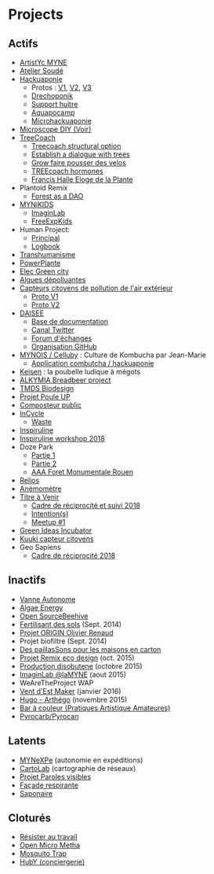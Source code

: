 # Projects

## Actifs
* [ArtistYc MYNE](https://pad.lamyne.org/EwTgHALAZgRiDsBaeIDMNHXgNkQQ2AFYAGRbCAE2HjD3gEYBjEYIA===)
* [Atelier Soudé](https://pad.lamyne.org/EwRgzArALKBGC0VYQIaNgNgAzxSCOAJgOxRQBm5AxlQJxRXBA===)
* [Hackuaponie](https://pad.lamyne.org/MYUwjMDsYCwgtDJAzRJgAZ4CMAcBWAQ3mQwCZ8ATZS4MDAZlyA==)
    * Protos : [V1](https://pad.lamyne.org/IwQwzAZgnAbApgJgLTDnAHEgLAVh1JAIzATCTHWgmCnQBMc4wg==), [V2](https://pad.lamyne.org/GYDg7CCsDMYEYFpYFMCMCAsyQBMEEMpoEcdpkBOEAYwDZCAGWoA=), [V3](https://pad.lamyne.org/KzCGFNgEwZgTgLQDMBsSCMCAsAGAHAEwKgDGMSxoUEKJUKw+QA==)
    * [Drechoponik](https://pad.lamyne.org/KYVhDZwIwEwMwLQGYBMMkICwE4kwVFAAyIAcKA7MDKaTFOUUA===)
    * [Support huitre](https://pad.lamyne.org/CwUwbGAmqQtADAMwMYCNbEgQ2LAnPAOyGwCMy88AHFYqiAMyKFA=)
    * [Aquapocamp](https://pad.lamyne.org/MwDhE5gBgMwNgLQigU0QFjgE3QgRuuAEwIDG4WMWRpYUwWQA?both)
    * [Microhackuaponie](https://pad.lamyne.org/OwNgHATMAmCcAsBaYBmMJHwEYGMyNhQAYMjgBTAVmgDMiBGM8nIA)
* [Microscope DIY (Voir)](https://pad.lamyne.org/IYDgrAzAJgZgjAFgLRQKYQExIQBgGxhIg4YDGSEARlAsBMZQOyMRA===)
* [TreeCoach](https://pad.lamyne.org/JwMwbAxmCMAMBGBaAJgZhKxAWVBDAHIrgExqKp4CmArMtbtMAOwhA===)
    * [Treecoach structural option](https://pad.lamyne.org/GwTmFMHYA5gJgLQDMAMJIICwEYCsBDBfAEwCMBjBOAZmsk0xBXGLjiA=)
    * [Establish a dialogue with trees](https://pad.lamyne.org/CwRg7AxsYGwCYFoYE4IFYHAGYA4IICMBDNRCAUzgCY5kxRkiIg==)
    * [Grow faire pousser des velos](https://pad.lamyne.org/MYZgrARgjAnFBsBaKYAMNEBYDsqAmiE2AhsIiDNjGNgBzwSr5A==)
    * [TREEcoach hormones](https://pad.lamyne.org/GwMwHALGBGzQtAEwAwEYDG8IlQdntBAExhJjjrCICsAzNUQKZA==)
    * [Francis Halle Eloge de la Plante](https://pad.lamyne.org/KzCMCMDN2ATBacBOJA2eAWAhk4jkIDGSGYhATAOypJbBA===)
* Plantoid Remix
    * [Forest as a DAO](https://pad.lamyne.org/EYFmEYFMQMxhaYAOA7CeICcKAM8kjgBM8cAzAIYAmAxgKwUU4xFA)
* [MYNiKIDS](https://paper.dropbox.com/doc/Les-MyniKids-Knowledge-Innovation-Distributed-Social--AYMadcyKejrFcJNinkJNP_l5Ag-Yd9ew5kp4XvhGOqXbUg9Y)
    * [ImaginLab](https://pad.lamyne.org/KwTgpgbALA7ATARgLQEM4GYZKiKUkgAcC6SMwAxgGZQAmARileuhUA==)
    * [FreeExpKids](https://pad.lamyne.org/OwZghgjMDGCmAMBaArATngJkQFg2ViqEIEiIGAHMhBACaqyzbJA=)
* Human Project:
    *    [Principal](https://pad.lamyne.org/CYdgxghgZgbARjAtAJgBxWYgLMsTUggCsiMRAjAKZRHDAzISVA==)
    *    [Logbook](https://pad.lamyne.org/OwEwhgDMAcBMBGBaAxs6ZEBZsDNEE5NZZF5oIBGTaC5AZgh2iA==)
* [Transhumanisme](https://pad.lamyne.org/EwTgZgLA7AJhwFpgEMbIRAjAUxAgRiKAplPgGwCsEyY+pMQA)
* [PowerPlante](https://pad.lamyne.org/EwBgnAhiECwBwFoAmBmYMEwGwFYsIgDMwwEBTJAdhhxUqwlBiA==)
* [Elec Green city](https://pad.lamyne.org/BwdgRmCMCcCsAMBaecBsiAsAzAJlxwwApmIgExYCGAxtUfBjtMAMxA==)
* [Algues dépolluantes](https://pad.lamyne.org/JwQwpiAmDGAsDsBaEIBmAjRtWoKyOFQCYAORedE3dMXAZgEY50g=)
* [Capteurs citoyens de pollution de l'air extérieur](https://pad.lamyne.org/CwVgZiwIwEYMYFoDsYCmBmBwAMAOKCAhgEwAmYWwhquupM6SqwQA)
    * [Proto V1](https://pad.lamyne.org/OwBgHAbArATALAQwLQFMBGATOS4jmJNAZiIIE4AzBNMAYxAgqOCKA===)
    * [Proto V2](https://pad.lamyne.org/OwFgnADGBGCGwFoBmATYAmBICmTYOmgEYBWBANhGCOFwGMYkQg==)
* [DAISEE](http://daisee.org) 
    * [Base de documentation](https://pad.lamyne.org/daisee-knowledge)
    * [Canal Twitter](https://twitter.com/laMYNE_)
    * [Forum d'échanges](http://chat.daisee.org)
    * [Organisation GitHub](https://github.com/DAISEE)
* [MYNOIS / Celluby](https://pad.lamyne.org/MwFghgTArGAcCMBaAbABgOy0SAZvCiAnBAMZSKgkTLBjoAmOsqQA) : Culture de Kombucha par Jean-Marie
    * [Application combutcha / hackuaponie](https://pad.lamyne.org/EwdgHApgZiDGsFoIBYCGqHLCArAgRlAAwDMCwAjFNhACbC23ICcQA===)
* [Keisen](https://pad.lamyne.org/EwVhBMCMQQwBgLQHYBmkYICwvEhk44BjBARgDZhyBOSADlIIFMUg) : la poubelle ludique à mégots
* [ALKYMIA Breadbeer project](https://pad.lamyne.org/MwVmDYEZIdgMwLQAYBGSAsD0CYCGIEAOOYYBFAYxUpXGABMBOdAUyA==)
* [TMDS Biodesign](https://pad.lamyne.org/KYE2DMQBgZgdgLQFYCGSCcCAsICMA2BAIyJUXWDiVwCZ9giR8ig=)
* [Projet Poule UP](https://pad.lamyne.org/KYTgLAbAZgRgrAEwLQwAzAMxLAYw6pAQwEYNCkAmHCgDjDAoHYEaYog=)
* [Composteur public](https://pad.lamyne.org/GwBgjAHGBmDMDGBaEAWEBORL5se9sApogCYBMEA7PGOgKwljx1A=?both)
* [InCycle](https://docs.google.com/document/d/1r25HRShR56vIUfpi3g3Mdx4j7p57uCs5JUVq62VbcOs/edit#)
    * [Waste](https://pad.lamyne.org/KYQwrAZgbALAzMAtHAnGAxomAmMATRFbADiiwCMZz0B2dEABjDBCA===#)
* [Inspiruline](https://pad.lamyne.org/AwIw7GBmDGCMAsBaArMaT6TAZkQQ2gA5hExlVlCwBOAE2GUiA===)
* [Inspiruline workshop 2018](https://pad.lamyne.org/CwYwnAbBAmCmBMBaeF4AZHGtJAjAjLNImAGZjC5j6kQAcsArEA==#)
* Doze Park 
    * [Partie 1](https://pad.lamyne.org/KYTgjArAxmIGwFoQCYBGqEBYUBMEEMpkAGBADgGY4RR8AzHMTYIA)
    * [Partie 2](https://pad.lamyne.org/EwTmEYBYAYFYGYC04BsAjEjLBogHOHtIvHgMbzB6zTADsZIQA===)
    * [AAA Foret Monumentale Rouen](https://pad.lamyne.org/Foret-monumentale-rouen#)
* [Relios](https://pad.lamyne.org/GwVgnADCAsBMwFpoA4AmIkHYIGMEEMxlkEBmaAMytgmMxxyA#)
* [Anémomètre](https://hackpad.com/Cadre-de-Rciprocit-Diego-Pina-CONSTRUCTION-ANEMOMETRE-aX6KvW04y5B)
* [Titre à Venir](https://pad.lamyne.org/EwdgLARgbMDGBmBaAJgVmADkWV1EYEYBOKRVMAUwmOVg2GiA)
    * [Cadre de réciprocité et suivi 2018](https://pad.lamyne.org/KYMwDAbAxgHFEFoCMBDEiAsHhITCArAEwIRgwBGBBUVAzGGEA===#)
    * [Intention(s)](https://pad.lamyne.org/EYUwnAHAhgDAxiAtHCw6ICwwEwDZEQYCMwyAJrmVAMwQS7VHZA)
    * [Meetup #1](https://pad.lamyne.org/CwDgJgxgZgpgrFAtMAbGMyohoghgBhRUQHZgBOcAZhTgCMoUIg)
* [Green Ideas Incubator](https://pad.lamyne.org/s/B18lmrykz)
* [Kuuki capteur citoyens](https://pad.lamyne.org/CwVgZiwIwEYMYFoDsYCmBmBwAMAOKCAhgEwAmYWwhquupM6SqwQA?both)
* Geo Sapiens
    * [Cadre de réciprocité 2018](https://pad.lamyne.org/IYExFMFYDYCMCYC0AGSyCciAsIDGlFZcAzWRCAdhFnGmXgGZ4BGIA===?both)

## Inactifs
* [Vanne Autonome](https://pad.lamyne.org/MYMwrALA7AbAJnAtAJhgTmIiyAMVEZwiI5pgCMaEYUwEAhnEA===)
* [Algae Energy](https://pad.lamyne.org/OwIwjAnAxgrBBMBaAJvEBDRAWAHDriOU6ADCsGPLCCcugGY5A===)
* [Open SourceBeehive](https://pad.lamyne.org/CzCsDYBNITnBaY4DsxGQBxo5Uz7LgbIBMoApgEYmXAAMQA==)
* [Fertilisant des sols](https://pad.lamyne.org/IwEwHAzADAZjUFpgE4oDYEBYCsFgOUgEMEoAjbAdjIGM0AmGAUxsyA==) (Sept. 2014)
* [Projet ORIGIN Olivier Renaud](https://pad.lamyne.org/GYYwnATALBAmCGBaAHLA7ANkVEBmEi8uUADISDhmpLGLgIxA)
* Projet biofiltre (Sept. 2014)
* [Des paillasSons pour les maisons en carton](https://pad.lamyne.org/AwYwZgJgLARmBMBaK0CMyDsICGib2AE48BTYGQgVgDZ4ooMIg===)
* [Projet Remix eco design](https://pad.lamyne.org/EwRhGYE5wYwUwLQCMAcJEBYAmWQMgGYYwLgBskwWSWArGeOMEA==) (oct. 2015)
* [Production disobutene](https://pad.lamyne.org/GwZgnGCMDsAmsFoBmIQA4EBYCmmDGCaeS0CADJGMJsGdGrMGEA==) (octobre 2015)
* [ImaginLab @laMYNE](https://pad.lamyne.org/KwTgpgbALA7ATARgLQEM4GYZKiKUkgAcC6SMwAxgGZQAmARileuhUA==) (aout 2015)
* WeAreTheProject WAP
* [Vent d'Est Maker](https://drive.google.com/drive/u/1/folders/0B_W37dBB3K97eWJvQ3VSaDdjeFU?pli=1)  (janvier 2016)
* [Hugo - Arthégo](https://docs.google.com/document/d/1HyxyNPbtNWHcKqNmyGP_1C-X52f7sGE3_oE7BZQWrks/edit) (novembre 2015)
* [Bar à couleur (Pratiques Artistique Amateures)](https://pad.lamyne.org/CwYwrCxg7CC0BOAZgQwEx2ARgMwA44VgAGAEzjACNi1k8clow8g=)
* [Pyrocarb/Pyrocan](http://www.instructables.com/id/Pyrocan-Cuiseur-Biomasse-En-Boites-De-Conserve/)

## Latents
* [MYNeXPe](https://pad.lamyne.org/KwTgRgLA7MDMwFoCMxgGMEQAxgGYJAFMBDWBNYCNAJhFmomADYAOIA==) (autonomie en expéditions)
* [CartoLab](https://pad.lamyne.org/IwZgHAxgJmCsUFooDYAsBOBrkENYJwHYAzHBWAJgCMxgBTKkYsQkIA) (cartographie de réseaux)
* [Projet Paroles visibles](https://pad.lamyne.org/IYDmCYEZmAGBaAZgTgMwFN4BZm0vYAI0nHgDYBWQ8DZAdixEliA=)
* [Façade respirante](https://pad.lamyne.org/MwTgLA7ArCAcCmBaATABgIwGNFgGxWUQCMowpEMwjkiQIATeVeoA) 
* [Saponaire](https://pad.lamyne.org/GYVgDAzAxg7AhnAtGAnAJiQFgEYqSmQ5FEYMEKKbTADmCA==)

## Cloturés
* [Résister au travail](https://paper.dropbox.com/doc/Masterclass.1-IDEA-Resister-au-travail-en-procrastinant-xnZqM1TQlf6FfpGNinmeb)
* [Open Micro Metha](https://pad.lamyne.org/KYVgLAnAbCBGBMBaUB2AzIsUBmJEEMcATRARmwGMUAGCbU0iU+IA#)
* [Mosquito Trap](https://pad.lamyne.org/GYQwHApg7FBsEFoIFYQBMEBZnMQIwGMBGMLPPWKATgGYq0GCg===)
* [HubY (conciergerie)](https://pad.lamyne.org/CYQwpgDAnA7AxgVgLQA44CYBmSAscRxIgRjYQSYBsCClOARpSAMxA===)
